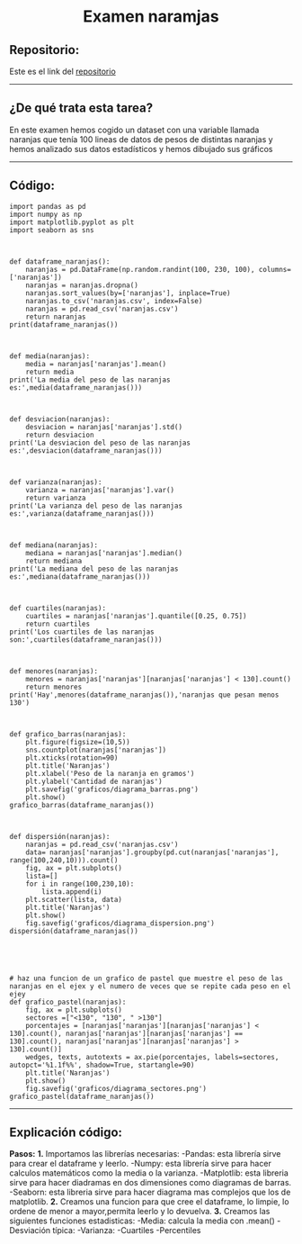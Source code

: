 <h1 align="center">	Examen naramjas</h1>

<h2>Repositorio:</h2>

Este es el link del [repositorio](https://github.com/Barroso03/examennaranjas.git)
***
<h2>¿De qué trata esta tarea?</h2>

En este examen hemos cogido un dataset con una variable llamada naranjas que tenía 100 lineas de datos de pesos de distintas naranjas y hemos analizado sus datos estadísticos y hemos dibujado sus gráficos
***




## Código:<a name="id1"></a>



```
import pandas as pd
import numpy as np
import matplotlib.pyplot as plt
import seaborn as sns



def dataframe_naranjas():
    naranjas = pd.DataFrame(np.random.randint(100, 230, 100), columns=['naranjas'])
    naranjas = naranjas.dropna()
    naranjas.sort_values(by=['naranjas'], inplace=True)
    naranjas.to_csv('naranjas.csv', index=False)
    naranjas = pd.read_csv('naranjas.csv')
    return naranjas
print(dataframe_naranjas())



def media(naranjas):
    media = naranjas['naranjas'].mean()
    return media
print('La media del peso de las naranjas es:',media(dataframe_naranjas()))



def desviacion(naranjas):
    desviacion = naranjas['naranjas'].std()
    return desviacion
print('La desviacion del peso de las naranjas es:',desviacion(dataframe_naranjas()))



def varianza(naranjas):
    varianza = naranjas['naranjas'].var()
    return varianza
print('La varianza del peso de las naranjas es:',varianza(dataframe_naranjas()))



def mediana(naranjas):
    mediana = naranjas['naranjas'].median()
    return mediana
print('La mediana del peso de las naranjas es:',mediana(dataframe_naranjas()))



def cuartiles(naranjas):
    cuartiles = naranjas['naranjas'].quantile([0.25, 0.75])
    return cuartiles
print('Los cuartiles de las naranjas son:',cuartiles(dataframe_naranjas()))



def menores(naranjas):
    menores = naranjas['naranjas'][naranjas['naranjas'] < 130].count()
    return menores
print('Hay',menores(dataframe_naranjas()),'naranjas que pesan menos 130')



def grafico_barras(naranjas):
    plt.figure(figsize=(10,5))
    sns.countplot(naranjas['naranjas'])
    plt.xticks(rotation=90)
    plt.title('Naranjas')
    plt.xlabel('Peso de la naranja en gramos')
    plt.ylabel('Cantidad de naranjas')
    plt.savefig('graficos/diagrama_barras.png')
    plt.show()
grafico_barras(dataframe_naranjas())



def dispersión(naranjas):
    naranjas = pd.read_csv('naranjas.csv')
    data= naranjas['naranjas'].groupby(pd.cut(naranjas['naranjas'], range(100,240,10))).count()
    fig, ax = plt.subplots()
    lista=[]
    for i in range(100,230,10):
        lista.append(i)
    plt.scatter(lista, data)
    plt.title('Naranjas')
    plt.show()
    fig.savefig('graficos/diagrama_dispersion.png')
dispersión(dataframe_naranjas())





# haz una funcion de un grafico de pastel que muestre el peso de las naranjas en el ejex y el numero de veces que se repite cada peso en el ejey
def grafico_pastel(naranjas):
    fig, ax = plt.subplots()
    sectores =["<130", "130", " >130"]
    porcentajes = [naranjas['naranjas'][naranjas['naranjas'] < 130].count(), naranjas['naranjas'][naranjas['naranjas'] == 130].count(), naranjas['naranjas'][naranjas['naranjas'] > 130].count()]
    wedges, texts, autotexts = ax.pie(porcentajes, labels=sectores, autopct='%1.1f%%', shadow=True, startangle=90)
    plt.title('Naranjas')
    plt.show()
    fig.savefig('graficos/diagrama_sectores.png')
grafico_pastel(dataframe_naranjas())

```


***

## Explicación código:
**Pasos:**
**1.** Importamos las librerías necesarias:
 -Pandas: esta librería sirve para crear el dataframe y leerlo.
 -Numpy: esta librería sirve para hacer calculos matemáticos como la media o la varianza.
 -Matplotlib: esta libreria sirve para hacer diadramas en dos dimensiones como diagramas de barras.
 -Seaborn:  esta libreria sirve para hacer diagrama mas complejos que los de matplotlib.
**2.** Creamos una funcion para que cree el dataframe, lo limpie, lo ordene de menor a mayor,permita leerlo y lo devuelva.
**3.** Creamos las siguientes funciones estadisticas:
 -Media: calcula la media con .mean()
 -Desviación típica:
 -Varianza:
 -Cuartiles
 -Percentiles 
 


